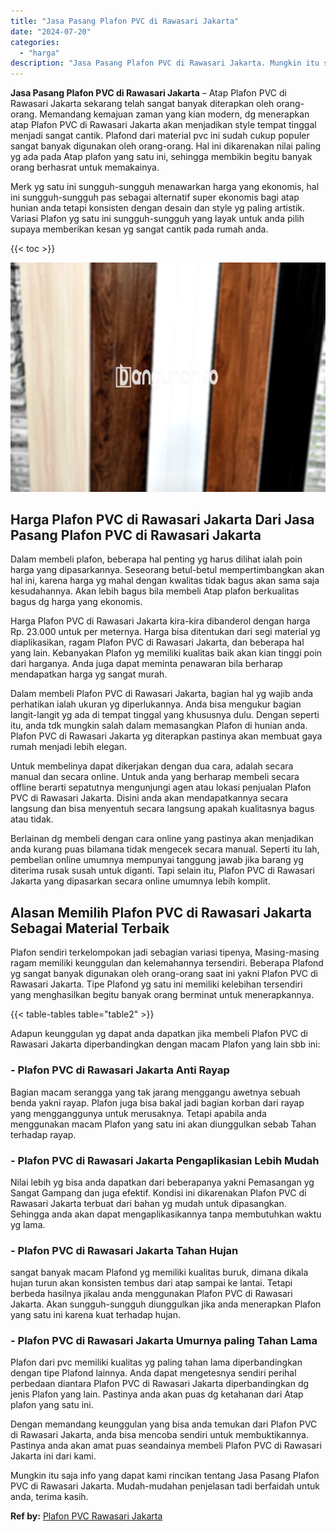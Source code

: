 ```yaml
---
title: "Jasa Pasang Plafon PVC di Rawasari Jakarta"
date: "2024-07-20"
categories: 
  - "harga"
description: "Jasa Pasang Plafon PVC di Rawasari Jakarta. Mungkin itu saja info yang dapat kami rincikan tentang Jasa Pasang Plafon PVC di Rawasari Jakarta. Mudah-mudahan..."
---
```


**Jasa Pasang Plafon PVC di Rawasari Jakarta** – Atap Plafon PVC di Rawasari Jakarta sekarang telah sangat banyak diterapkan oleh orang-orang. Memandang kemajuan zaman yang kian modern, dg menerapkan atap Plafon PVC di Rawasari Jakarta akan menjadikan style tempat tinggal menjadi sangat cantik. Plafond dari material pvc ini sudah cukup populer sangat banyak digunakan oleh orang-orang. Hal ini dikarenakan nilai paling yg ada pada Atap plafon yang satu ini, sehingga membikin begitu banyak orang berhasrat untuk memakainya.

Merk yg satu ini sungguh-sungguh menawarkan harga yang ekonomis, hal ini sungguh-sungguh pas sebagai alternatif super ekonomis bagi atap hunian anda tetapi konsisten dengan desain dan style yg paling artistik. Variasi Plafon yg satu ini sungguh-sungguh yang layak untuk anda pilih supaya memberikan kesan yg sangat cantik pada rumah anda.

{{< toc >}}

![Jasa Pasang Plafon PVC di Rawasari Jakarta](/images/flafond-pvc-murah19.png)

## Harga Plafon PVC di Rawasari Jakarta Dari Jasa Pasang Plafon PVC di Rawasari Jakarta

Dalam membeli plafon, beberapa hal penting yg harus dilihat ialah poin harga yang dipasarkannya. Seseorang betul-betul mempertimbangkan akan hal ini, karena harga yg mahal dengan kwalitas tidak bagus akan sama saja kesudahannya. Akan lebih bagus bila membeli Atap plafon berkualitas bagus dg harga yang ekonomis.

Harga Plafon PVC di Rawasari Jakarta kira-kira dibanderol dengan harga Rp. 23.000 untuk per meternya. Harga bisa ditentukan dari segi material yg diaplikasikan, ragam Plafon PVC di Rawasari Jakarta, dan beberapa hal yang lain. Kebanyakan Plafon yg memiliki kualitas baik akan kian tinggi poin dari harganya. Anda juga dapat meminta penawaran bila berharap mendapatkan harga yg sangat murah.

Dalam membeli Plafon PVC di Rawasari Jakarta, bagian hal yg wajib anda perhatikan ialah ukuran yg diperlukannya. Anda bisa mengukur bagian langit-langit yg ada di tempat tinggal yang khususnya dulu. Dengan seperti itu, anda tdk mungkin salah dalam memasangkan Plafon di hunian anda. Plafon PVC di Rawasari Jakarta yg diterapkan pastinya akan membuat gaya rumah menjadi lebih elegan.

Untuk membelinya dapat dikerjakan dengan dua cara, adalah secara manual dan secara online. Untuk anda yang berharap membeli secara offline berarti sepatutnya mengunjungi agen atau lokasi penjualan Plafon PVC di Rawasari Jakarta. Disini anda akan mendapatkannya secara langsung dan bisa menyentuh secara langsung apakah kualitasnya bagus atau tidak.

Berlainan dg membeli dengan cara online yang pastinya akan menjadikan anda kurang puas bilamana tidak mengecek secara manual. Seperti itu lah, pembelian online umumnya mempunyai tanggung jawab jika barang yg diterima rusak susah untuk diganti. Tapi selain itu, Plafon PVC di Rawasari Jakarta yang dipasarkan secara online umumnya lebih komplit.

## Alasan Memilih Plafon PVC di Rawasari Jakarta Sebagai Material Terbaik

Plafon sendiri terkelompokan jadi sebagian variasi tipenya, Masing-masing ragam memiliki keunggulan dan kelemahannya tersendiri. Beberapa Plafond yg sangat banyak digunakan oleh orang-orang saat ini yakni Plafon PVC di Rawasari Jakarta. Tipe Plafond yg satu ini memiliki kelebihan tersendiri yang menghasilkan begitu banyak orang berminat untuk menerapkannya.

{{< table-tables table="table2" >}}

Adapun keunggulan yg dapat anda dapatkan jika membeli Plafon PVC di Rawasari Jakarta diperbandingkan dengan macam Plafon yang lain sbb ini:

### \- Plafon PVC di Rawasari Jakarta Anti Rayap

Bagian macam serangga yang tak jarang menggangu awetnya sebuah benda yakni rayap. Plafon juga bisa bakal jadi bagian korban dari rayap yang mengganggunya untuk merusaknya. Tetapi apabila anda menggunakan macam Plafon yang satu ini akan diunggulkan sebab Tahan terhadap rayap.

### \- Plafon PVC di Rawasari Jakarta Pengaplikasian Lebih Mudah

Nilai lebih yg bisa anda dapatkan dari beberapanya yakni Pemasangan yg Sangat Gampang dan juga efektif. Kondisi ini dikarenakan Plafon PVC di Rawasari Jakarta terbuat dari bahan yg mudah untuk dipasangkan. Sehingga anda akan dapat mengaplikasikannya tanpa membutuhkan waktu yg lama.

### \- Plafon PVC di Rawasari Jakarta Tahan Hujan

sangat banyak macam Plafond yg memiliki kualitas buruk, dimana dikala hujan turun akan konsisten tembus dari atap sampai ke lantai. Tetapi berbeda hasilnya jikalau anda menggunakan Plafon PVC di Rawasari Jakarta. Akan sungguh-sungguh diunggulkan jika anda menerapkan Plafon yang satu ini karena kuat terhadap hujan.

### \- Plafon PVC di Rawasari Jakarta Umurnya paling Tahan Lama

Plafon dari pvc memiliki kualitas yg paling tahan lama diperbandingkan dengan tipe Plafond lainnya. Anda dapat mengetesnya sendiri perihal perbedaan diantara Plafon PVC di Rawasari Jakarta diperbandingkan dg jenis Plafon yang lain. Pastinya anda akan puas dg ketahanan dari Atap plafon yang satu ini.

Dengan memandang keunggulan yang bisa anda temukan dari Plafon PVC di Rawasari Jakarta, anda bisa mencoba sendiri untuk membuktikannya. Pastinya anda akan amat puas seandainya membeli Plafon PVC di Rawasari Jakarta ini dari kami.

Mungkin itu saja info yang dapat kami rincikan tentang Jasa Pasang Plafon PVC di Rawasari Jakarta. Mudah-mudahan penjelasan tadi berfaidah untuk anda, terima kasih.

**Ref by:** [Plafon PVC Rawasari Jakarta](https://id.wikipedia.org/wiki/Plafon)

